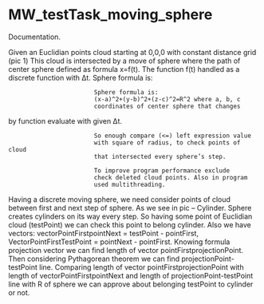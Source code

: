 # MW_testTask_moving_sphere
Documentation.

Given an Euclidian points cloud starting at 0,0,0 with constant distance grid (pic 1)
This cloud is intersected by a move of sphere where the path of center sphere defined as formula x=f(t). The function f(t) handled as a discrete function with Δt. Sphere formula is:

 




							Sphere formula is:
							(x-a)^2+(y-b)^2+(z-c)^2=R^2 where a, b, c
							coordinates of center sphere that changes 
by function evaluate with given Δt.

							So enough compare (<=) left expression value
							with square of radius, to check points of cloud
							that intersected every sphere’s step.
							
							To improve program performance exclude 
							check deleted cloud points. Also in program
							used multithreading.
							
							 

 
Having a discrete moving sphere, we need consider points of cloud between first and next step of sphere. As we see in pic – Cylinder. Sphere creates cylinders on its way every step. So having some point of Euclidian cloud (testPoint) we can check this point to belong cylinder.
Also we have vectors: vectorPointFirstpointNext = testPoint -  pointFirst, VectorPointFirstTestPoint = pointNext - pointFirst. Knowing formula projection vector we can find length of vector pointFirstprojectionPoint. Then considering Pythagorean theorem we can find projectionPoint-testPoint line. Comparing length of vector pointFirstprojectionPoint with length of vectorPointFirstpointNext and length of projectionPoint-testPoint line with R of sphere we can approve about belonging testPoint to cylinder or not.
